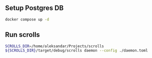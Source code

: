 ## Setup Postgres DB
```bash
docker compose up -d
```

## Run scrolls
```bash
SCROLLS_DIR=/home/aleksandar/Projects/scrolls
${SCROLLS_DIR}/target/debug/scrolls daemon --config ./daemon.toml
```